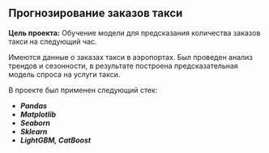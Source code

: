 ## Прогнозирование заказов такси

**Цель проекта:** 	Обучение модели для предсказания количества заказов такси на следующий час.

Имеются данные о заказах такси в аэропортах.
Был проведен анализ трендов и сезонности, в результате построена предсказательная модель спроса на услуги такси.

В проекте был применен следующий стек:
* **_Pandas_**
* **_Matplotlib_**
* **_Seaborn_**
* **_Sklearn_**
* **_LightGBM, CatBoost_**
